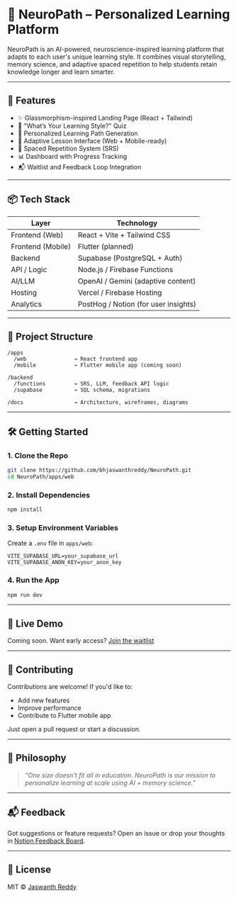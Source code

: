 # 🧠 NeuroPath – Personalized Learning Platform

NeuroPath is an AI-powered, neuroscience-inspired learning platform that adapts to each user's unique learning style. It combines visual storytelling, memory science, and adaptive spaced repetition to help students retain knowledge longer and learn smarter.

---

## 🚀 Features

- ✨ Glassmorphism-inspired Landing Page (React + Tailwind)
- 🧪 "What’s Your Learning Style?" Quiz
- 🎯 Personalized Learning Path Generation
- 🧠 Adaptive Lesson Interface (Web + Mobile-ready)
- 🔁 Spaced Repetition System (SRS)
- 📊 Dashboard with Progress Tracking
- 📬 Waitlist and Feedback Loop Integration

---

## 📦 Tech Stack

| Layer          | Technology                         |
|----------------|-------------------------------------|
| Frontend (Web) | React + Vite + Tailwind CSS         |
| Frontend (Mobile) | Flutter (planned)              |
| Backend        | Supabase (PostgreSQL + Auth)        |
| API / Logic    | Node.js / Firebase Functions        |
| AI/LLM         | OpenAI / Gemini (adaptive content)  |
| Hosting        | Vercel / Firebase Hosting           |
| Analytics      | PostHog / Notion (for user insights)|

---

## 📁 Project Structure

```
/apps
  /web               → React frontend app
  /mobile            → Flutter mobile app (coming soon)

/backend
  /functions         → SRS, LLM, feedback API logic
  /supabase          → SQL schema, migrations

/docs                → Architecture, wireframes, diagrams
```

---

## 🛠️ Getting Started

### 1. Clone the Repo
```bash
git clone https://github.com/bhjaswanthreddy/NeuroPath.git
cd NeuroPath/apps/web
```

### 2. Install Dependencies
```bash
npm install
```

### 3. Setup Environment Variables
Create a `.env` file in `apps/web`:
```env
VITE_SUPABASE_URL=your_supabase_url
VITE_SUPABASE_ANON_KEY=your_anon_key
```

### 4. Run the App
```bash
npm run dev
```

---

## 🧪 Live Demo

Coming soon. Want early access? [Join the waitlist](#)

---

## 🧩 Contributing

Contributions are welcome! If you'd like to:
- Add new features
- Improve performance
- Contribute to Flutter mobile app

Just open a pull request or start a discussion.

---

## 🧠 Philosophy

> *“One size doesn't fit all in education. NeuroPath is our mission to personalize learning at scale using AI + memory science.”*

---

## 📬 Feedback

Got suggestions or feature requests? Open an issue or drop your thoughts in [Notion Feedback Board](#).

---

## 📄 License

MIT © [Jaswanth Reddy](https://github.com/bhjaswanthreddy)
